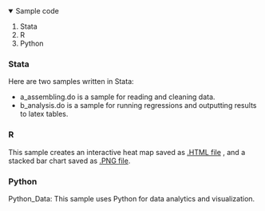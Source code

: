 <!-- TABLE OF CONTENTS -->
<details open="open">
  <summary>Sample code</summary>
  <ol>
     <li>
      <a>Stata</a>
    </li>
    <li>
      <a>R</a>
    </li>
    <li>
      <a>Python</a>
    </li>
  </ol>
</details>

<!-- STata -->
### Stata
Here are two samples written in Stata:
* a_assembling.do is a sample for reading and cleaning data.
* b_analysis.do is a sample for running regressions and outputting results to latex tables.

<!-- R -->
### R

This sample creates an interactive heat map saved as [.HTML file](https://brendasw.github.io/sample_code/heat_map.html) , and a stacked bar chart saved as [.PNG file](https://brendasw.github.io/sample_code/bar_plot.png). 


<!-- PYTHON -->
### Python

Python_Data: This sample uses Python for data analytics and visualization.

